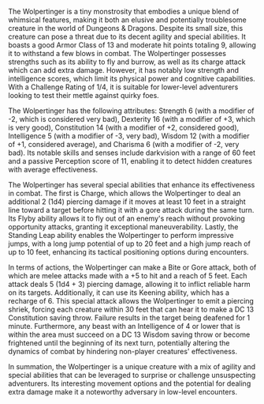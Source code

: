 The Wolpertinger is a tiny monstrosity that embodies a unique blend of whimsical features, making it both an elusive and potentially troublesome creature in the world of Dungeons & Dragons. Despite its small size, this creature can pose a threat due to its decent agility and special abilities. It boasts a good Armor Class of 13 and moderate hit points totaling 9, allowing it to withstand a few blows in combat. The Wolpertinger possesses strengths such as its ability to fly and burrow, as well as its charge attack which can add extra damage. However, it has notably low strength and intelligence scores, which limit its physical power and cognitive capabilities. With a Challenge Rating of 1/4, it is suitable for lower-level adventurers looking to test their mettle against quirky foes.

The Wolpertinger has the following attributes: Strength 6 (with a modifier of -2, which is considered very bad), Dexterity 16 (with a modifier of +3, which is very good), Constitution 14 (with a modifier of +2, considered good), Intelligence 5 (with a modifier of -3, very bad), Wisdom 12 (with a modifier of +1, considered average), and Charisma 6 (with a modifier of -2, very bad). Its notable skills and senses include darkvision with a range of 60 feet and a passive Perception score of 11, enabling it to detect hidden creatures with average effectiveness.

The Wolpertinger has several special abilities that enhance its effectiveness in combat. The first is Charge, which allows the Wolpertinger to deal an additional 2 (1d4) piercing damage if it moves at least 10 feet in a straight line toward a target before hitting it with a gore attack during the same turn. Its Flyby ability allows it to fly out of an enemy's reach without provoking opportunity attacks, granting it exceptional maneuverability. Lastly, the Standing Leap ability enables the Wolpertinger to perform impressive jumps, with a long jump potential of up to 20 feet and a high jump reach of up to 10 feet, enhancing its tactical positioning options during encounters.

In terms of actions, the Wolpertinger can make a Bite or Gore attack, both of which are melee attacks made with a +5 to hit and a reach of 5 feet. Each attack deals 5 (1d4 + 3) piercing damage, allowing it to inflict reliable harm on its targets. Additionally, it can use its Keening ability, which has a recharge of 6. This special attack allows the Wolpertinger to emit a piercing shriek, forcing each creature within 30 feet that can hear it to make a DC 13 Constitution saving throw. Failure results in the target being deafened for 1 minute. Furthermore, any beast with an Intelligence of 4 or lower that is within the area must succeed on a DC 13 Wisdom saving throw or become frightened until the beginning of its next turn, potentially altering the dynamics of combat by hindering non-player creatures' effectiveness.

In summation, the Wolpertinger is a unique creature with a mix of agility and special abilities that can be leveraged to surprise or challenge unsuspecting adventurers. Its interesting movement options and the potential for dealing extra damage make it a noteworthy adversary in low-level encounters.